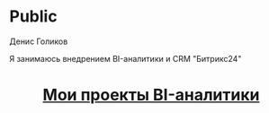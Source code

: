 # Public
Денис Голиков

Я занимаюсь внедрением BI-аналитики и CRM "Битрикс24"

<h1 align="center"><a href="https://golikum.github.io/Public/" height="32"/>Мои проекты BI-аналитики</a></h1>
<br>
<a href = "https://www.linkedin.com/in/denisgolikov"><a href = "https://img.shields.io/badge/linkedin-%230077B5.svg?style=for-the-badge&logo=linkedin&logoColor=white"></a></a>


